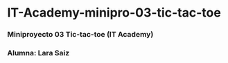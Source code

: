 # IT-Academy-minipro-03-tic-tac-toe
### Miniproyecto 03 Tic-tac-toe (IT Academy)
### Alumna: Lara Saiz
